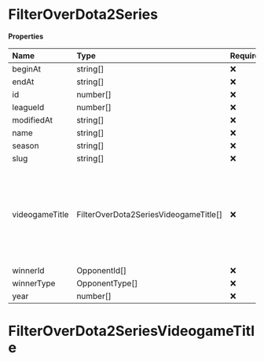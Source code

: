 # FilterOverDota2Series

**Properties**

| Name           | Type                                  | Required | Description                                                                                              |
| :------------- | :------------------------------------ | :------- | :------------------------------------------------------------------------------------------------------- |
| beginAt        | string[]                              | ❌       |                                                                                                          |
| endAt          | string[]                              | ❌       |                                                                                                          |
| id             | number[]                              | ❌       |                                                                                                          |
| leagueId       | number[]                              | ❌       |                                                                                                          |
| modifiedAt     | string[]                              | ❌       |                                                                                                          |
| name           | string[]                              | ❌       |                                                                                                          |
| season         | string[]                              | ❌       |                                                                                                          |
| slug           | string[]                              | ❌       |                                                                                                          |
| videogameTitle | FilterOverDota2SeriesVideogameTitle[] | ❌       | A videogame title id or slug. <br/>Only for `/csgo/*`, `/codmw/*`, `/fifa/*` and `/ow/*` endpoints <br/> |
| winnerId       | OpponentId[]                          | ❌       |                                                                                                          |
| winnerType     | OpponentType[]                        | ❌       |                                                                                                          |
| year           | number[]                              | ❌       |                                                                                                          |

# FilterOverDota2SeriesVideogameTitle
